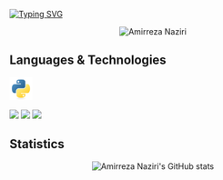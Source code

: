 [![Typing SVG](https://readme-typing-svg.herokuapp.com?color=%23ADBAC7&size=30&width=560&lines=Hello+%F0%9F%91%8B;I'm+Amirreza+Naziri;I+am+Computer+Engineering+Student+;Welcome+to+my+Github+profile)](https://git.io/typing-svg)



  <p align="center">
    <img src="https://github-profile-summary-cards.vercel.app/api/cards/profile-details?username=Amir79Naziri&theme=dracula" alt="Amirreza Naziri"/><br/>
  </p>
  
  
## Languages & Technologies
<a href="https://www.python.org" target="_blank"> <img src="https://raw.githubusercontent.com/devicons/devicon/master/icons/python/python-original.svg" alt="python" width="40" height="40"/>

[![](https://img.shields.io/badge/-python3-gray?style=for-the-badge&logo=python)](https://www.python.org/)
[![](https://img.shields.io/badge/-c-orange?style=for-the-badge&logo=c)](https://en.wikipedia.org/wiki/C_%28programming_language%29)
[![](https://img.shields.io/badge/-java-yellow?style=for-the-badge&logo=java)](https://en.wikipedia.org/wiki/C_%28programming_language%29)
<!--
[![](https://img.shields.io/badge/-flask-gray?style=for-the-badge&logo=flask)](https://flask.palletsprojects.com/en/2.0.x)
[![](https://img.shields.io/badge/-django-darkgreen?style=for-the-badge&logo=django)](https://www.djangoproject.com) <br/>
[![](https://img.shields.io/badge/-pytorch-darkorange?style=for-the-badge&logo=pytorch)](https://pytorch.org)
[![](https://img.shields.io/badge/-tensorflow-darkyellow?style=for-the-badge&logo=tensorflow)](https://tensorflow.org)
-->


## Statistics

<p align="center">
  <img src="https://github-readme-stats.vercel.app/api?username=Amir79Naziri&show_icons=true&theme=dracula" alt="Amirreza Naziri's GitHub stats"/><br/>
</p>

